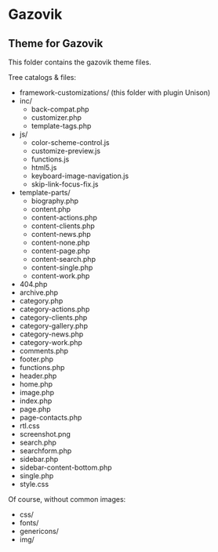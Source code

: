 # Gazovik
## Theme for Gazovik

This folder contains the gazovik theme files.

Tree catalogs & files:
* framework-customizations/ (this folder with plugin Unison)
* inc/
	* back-compat.php
	* customizer.php
	* template-tags.php
* js/
	* color-scheme-control.js
	* customize-preview.js
	* functions.js
	* html5.js
	* keyboard-image-navigation.js
	* skip-link-focus-fix.js
* template-parts/
	* biography.php
	* content.php
	* content-actions.php
	* content-clients.php
	* content-news.php
	* content-none.php
	* content-page.php
	* content-search.php
	* content-single.php
	* content-work.php
* 404.php
* archive.php
* category.php
* category-actions.php
* category-clients.php
* category-gallery.php
* category-news.php
* category-work.php
* comments.php
* footer.php
* functions.php
* header.php
* home.php
* image.php
* index.php
* page.php
* page-contacts.php
* rtl.css
* screenshot.png
* search.php
* searchform.php
* sidebar.php
* sidebar-content-bottom.php
* single.php
* style.css


Of course, without common images:
* css/
* fonts/
* genericons/
* img/
